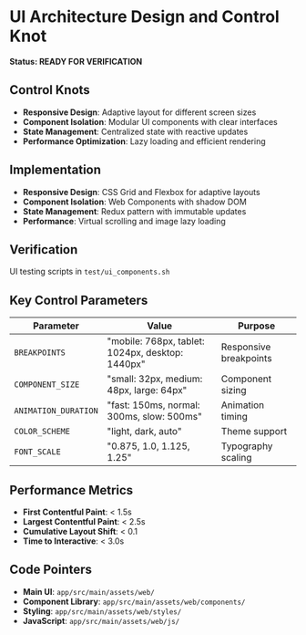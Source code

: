 # UI Architecture Design and Control Knot

**Status: READY FOR VERIFICATION**

## Control Knots

- **Responsive Design**: Adaptive layout for different screen sizes
- **Component Isolation**: Modular UI components with clear interfaces
- **State Management**: Centralized state with reactive updates
- **Performance Optimization**: Lazy loading and efficient rendering

## Implementation

- **Responsive Design**: CSS Grid and Flexbox for adaptive layouts
- **Component Isolation**: Web Components with shadow DOM
- **State Management**: Redux pattern with immutable updates
- **Performance**: Virtual scrolling and image lazy loading

## Verification

UI testing scripts in `test/ui_components.sh`

## Key Control Parameters

| Parameter | Value | Purpose |
|-----------|-------|---------|
| `BREAKPOINTS` | "mobile: 768px, tablet: 1024px, desktop: 1440px" | Responsive breakpoints |
| `COMPONENT_SIZE` | "small: 32px, medium: 48px, large: 64px" | Component sizing |
| `ANIMATION_DURATION` | "fast: 150ms, normal: 300ms, slow: 500ms" | Animation timing |
| `COLOR_SCHEME` | "light, dark, auto" | Theme support |
| `FONT_SCALE` | "0.875, 1.0, 1.125, 1.25" | Typography scaling |

## Performance Metrics

- **First Contentful Paint**: < 1.5s
- **Largest Contentful Paint**: < 2.5s
- **Cumulative Layout Shift**: < 0.1
- **Time to Interactive**: < 3.0s

## Code Pointers

- **Main UI**: `app/src/main/assets/web/`
- **Component Library**: `app/src/main/assets/web/components/`
- **Styling**: `app/src/main/assets/web/styles/`
- **JavaScript**: `app/src/main/assets/web/js/`